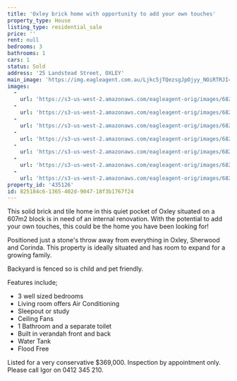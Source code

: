 ```yaml
---
title: 'Oxley brick home with opportunity to add your own touches'
property_type: House
listing_type: residential_sale
price: ''
rent: null
bedrooms: 3
bathrooms: 1
cars: 1
status: Sold
address: '25 Landstead Street, OXLEY'
main_image: 'https://img.eagleagent.com.au/Ljkc5jTQezsgJpOjyy_NOiRTRJI=/1280x854/smart/https://s3-us-west-2.amazonaws.com/eagleagent-orig/images/6820737/115811131-image-M.jpg'
images:
  -
    url: 'https://s3-us-west-2.amazonaws.com/eagleagent-orig/images/6820743/115811131-image-F.jpg'
  -
    url: 'https://s3-us-west-2.amazonaws.com/eagleagent-orig/images/6820742/115811131-image-E.jpg'
  -
    url: 'https://s3-us-west-2.amazonaws.com/eagleagent-orig/images/6820741/115811131-image-D.jpg'
  -
    url: 'https://s3-us-west-2.amazonaws.com/eagleagent-orig/images/6820740/115811131-image-C.jpg'
  -
    url: 'https://s3-us-west-2.amazonaws.com/eagleagent-orig/images/6820739/115811131-image-B.jpg'
  -
    url: 'https://s3-us-west-2.amazonaws.com/eagleagent-orig/images/6820738/115811131-image-A.jpg'
  -
    url: 'https://s3-us-west-2.amazonaws.com/eagleagent-orig/images/6820737/115811131-image-M.jpg'
property_id: '435126'
id: 825184c6-1365-402d-9047-18f3b1767f24
---
```

This solid brick and tile home in this quiet pocket of Oxley situated on a 607m2 block is in need of an internal renovation.
With the potential to add your own touches, this could be the home you have been looking for!

Positioned just a stone's throw away from everything in Oxley, Sherwood and Corinda.
This property is ideally situated and has room to expand for a growing family.

Backyard is fenced so is child and pet friendly.

Features include;

* 3 well sized bedrooms
* Living room offers Air Conditioning
* Sleepout or study
* Ceiling Fans
* 1 Bathroom and a separate toilet
* Built in verandah front and back
* Water Tank
* Flood Free

Listed for a very conservative $369,000. Inspection by appointment only. Please call Igor on 0412 345 210.